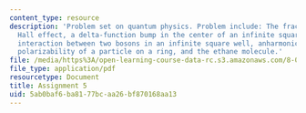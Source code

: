 ```yaml
---
content_type: resource
description: 'Problem set on quantum physics. Problem include: The fractional quantum
  Hall effect, a delta-function bump in the center of an infinite square well, a delta-function
  interaction between two bosons in an infinite square well, anharmonic oscillator,
  polarizability of a particle on a ring, and the ethane molecule.'
file: /media/https%3A/open-learning-course-data-rc.s3.amazonaws.com/8-06-quantum-physics-iii-spring-2005/5ab0baf6ba8177bcaa26bf870168aa13_ps5.pdf
file_type: application/pdf
resourcetype: Document
title: Assignment 5
uid: 5ab0baf6-ba81-77bc-aa26-bf870168aa13
---
```

